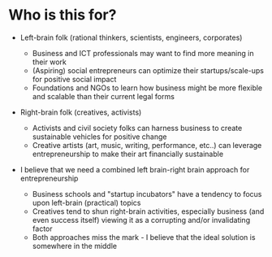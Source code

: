 # Who is this for?

* Left-brain folk (rational thinkers, scientists, engineers, corporates)
  * Business and ICT professionals may want to find more meaning in their work
  * (Aspiring) social entrepreneurs can optimize their startups/scale-ups for positive social impact
  * Foundations and NGOs to learn how business might be more flexible and scalable than their current legal forms

* Right-brain folk (creatives, activists)
  * Activists and civil society folks can harness business to create sustainable vehicles for positive change
  * Creative artists (art, music, writing, performance, etc..) can leverage entrepreneurship to make their art financially sustainable

* I believe that we need a combined left brain-right brain approach for entrepreneurship
  * Business schools and "startup incubators" have a tendency to focus upon left-brain (practical) topics
  * Creatives tend to shun right-brain activities, especially business (and even success itself) viewing it as a corrupting and/or invalidating factor
  * Both approaches miss the mark - I believe that the ideal solution is somewhere in the middle
  
